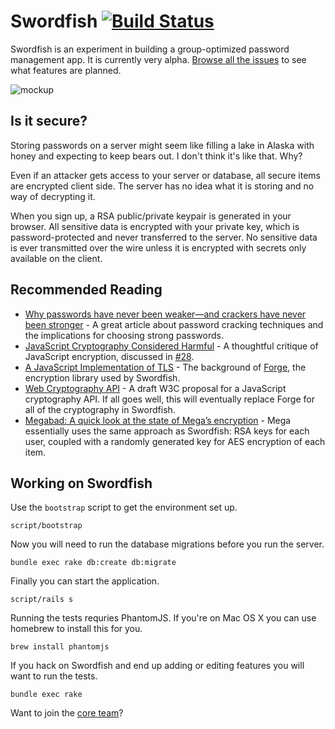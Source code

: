 # Swordfish [![Build Status](https://secure.travis-ci.org/github/swordfish.png?branch=master)](http://travis-ci.org/github/swordfish)

Swordfish is an experiment in building a group-optimized password management
app. It is currently very alpha.
[Browse all the issues](https://github.com/github/swordfish/issues?milestone=)
to see what features are planned.

![mockup](http://cl.ly/image/472B0N460j2I/content)

## Is it secure?

Storing passwords on a server might seem like filling a lake in Alaska with
honey and expecting to keep bears out. I don't think it's like that. Why?

Even if an attacker gets access to your server or database, all secure items are
encrypted client side. The server has no idea what it is storing and no way of
decrypting it.

When you sign up, a RSA public/private keypair is generated in your browser. All
sensitive data is encrypted with your private key, which is password-protected
and never transferred to the server. No sensitive data is ever transmitted over
the wire unless it is encrypted with secrets only available on the client.

## Recommended Reading

* [Why passwords have never been weaker—and crackers have never been stronger](http://arstechnica.com/security/2012/08/passwords-under-assault/) - A great article about password cracking techniques and the implications for choosing strong passwords.
* [JavaScript Cryptography Considered Harmful](http://www.matasano.com/articles/javascript-cryptography/) - A thoughtful critique of JavaScript encryption, discussed in [#28](https://github.com/github/swordfish/issues/28).
* [A JavaScript Implementation of TLS](http://digitalbazaar.com/2010/07/20/javascript-tls-1/) - The background of [Forge](https://github.com/digitalbazaar/forge/blob/master/README.md), the encryption library used by Swordfish.
* [Web Cryptography API](http://www.w3.org/2012/webcrypto/WebCryptoAPI/) - A draft W3C proposal for a JavaScript cryptography API. If all goes well, this will eventually replace Forge for all of the cryptography in Swordfish.
* [Megabad: A quick look at the state of Mega’s encryption](http://arstechnica.com/business/2013/01/megabad-a-quick-look-at-the-state-of-megas-encryption/) - Mega essentially uses the same approach as Swordfish: RSA keys for each user, coupled with a randomly generated key for AES encryption of each item.

## Working on Swordfish

Use the `bootstrap` script to get the environment set up.

    script/bootstrap

Now you will need to run the database migrations before you run the server.

    bundle exec rake db:create db:migrate

Finally you can start the application.

    script/rails s

Running the tests requries PhantomJS. If you're on Mac OS X you can use homebrew
to install this for you.

    brew install phantomjs

If you hack on Swordfish and end up adding or editing features you will want to
run the tests.

    bundle exec rake

Want to join the [core team](https://github.com/github/swordfish/blob/master/docs/core.md)?
